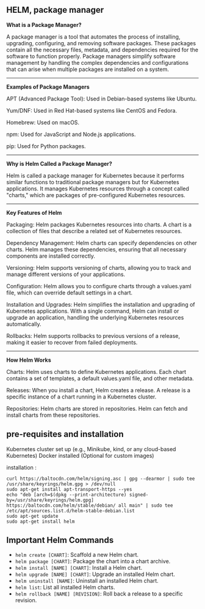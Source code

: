 ## HELM, package manager

**What is a Package Manager?**

A package manager is a tool that automates the process of installing, upgrading, configuring, and removing software packages. These packages contain all the necessary files, metadata, and dependencies required for the software to function properly. Package managers simplify software management by handling the complex dependencies and configurations that can arise when multiple packages are installed on a system.

------------------------------------------------------------------------
**Examples of Package Managers**

APT (Advanced Package Tool): Used in Debian-based systems like Ubuntu.

Yum/DNF: Used in Red Hat-based systems like CentOS and Fedora.

Homebrew: Used on macOS.

npm: Used for JavaScript and Node.js applications.

pip: Used for Python packages.

------------------------------------------------------------------------
**Why is Helm Called a Package Manager?**

Helm is called a package manager for Kubernetes because it performs similar functions to traditional package managers but for Kubernetes applications. It manages Kubernetes resources through a concept called "charts," which are packages of pre-configured Kubernetes resources.

------------------------------------------------------------------------
**Key Features of Helm**

Packaging: Helm packages Kubernetes resources into charts. A chart is a collection of files that describe a related set of Kubernetes resources.

Dependency Management: Helm charts can specify dependencies on other charts. Helm manages these dependencies, ensuring that all necessary components are installed correctly.

Versioning: Helm supports versioning of charts, allowing you to track and manage different versions of your applications.

Configuration: Helm allows you to configure charts through a values.yaml file, which can override default settings in a chart.

Installation and Upgrades: Helm simplifies the installation and upgrading of Kubernetes applications. With a single command, Helm can install or upgrade an application, handling the underlying Kubernetes resources automatically.

Rollbacks: Helm supports rollbacks to previous versions of a release, making it easier to recover from failed deployments.

-------------------------------------------------------------------------
**How Helm Works**

Charts: Helm uses charts to define Kubernetes applications. Each chart contains a set of templates, a default values.yaml file, and other metadata.

Releases: When you install a chart, Helm creates a release. A release is a specific instance of a chart running in a Kubernetes cluster.

Repositories: Helm charts are stored in repositories. Helm can fetch and install charts from these repositories.

## pre-requisites and installation

Kubernetes cluster set up (e.g., Minikube, kind, or any cloud-based Kubernetes)
Docker installed (Optional for custom images)

installation :
```
curl https://baltocdn.com/helm/signing.asc | gpg --dearmor | sudo tee /usr/share/keyrings/helm.gpg > /dev/null
sudo apt-get install apt-transport-https --yes
echo "deb [arch=$(dpkg --print-architecture) signed-by=/usr/share/keyrings/helm.gpg] https://baltocdn.com/helm/stable/debian/ all main" | sudo tee /etc/apt/sources.list.d/helm-stable-debian.list
sudo apt-get update
sudo apt-get install helm
```

## Important Helm Commands

- `helm create [CHART]`: Scaffold a new Helm chart.
- `helm package [CHART]`: Package the chart into a chart archive.
- `helm install [NAME] [CHART]`: Install a Helm chart.
- `helm upgrade [NAME] [CHART]`: Upgrade an installed Helm chart.
- `helm uninstall [NAME]`: Uninstall an installed Helm chart.
- `helm list`: List all installed Helm charts.
- `helm rollback [NAME] [REVISION]`: Roll back a release to a specific revision.
